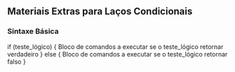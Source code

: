 <h2>Materiais Extras para Laços Condicionais</h2>

<h3>Sintaxe Básica</h3>
if (teste_lógico) {
   Bloco de comandos a executar se o teste_lógico retornar verdadeiro
}
else {
   Bloco de comandos a executar se o teste_lógico retornar falso
}
